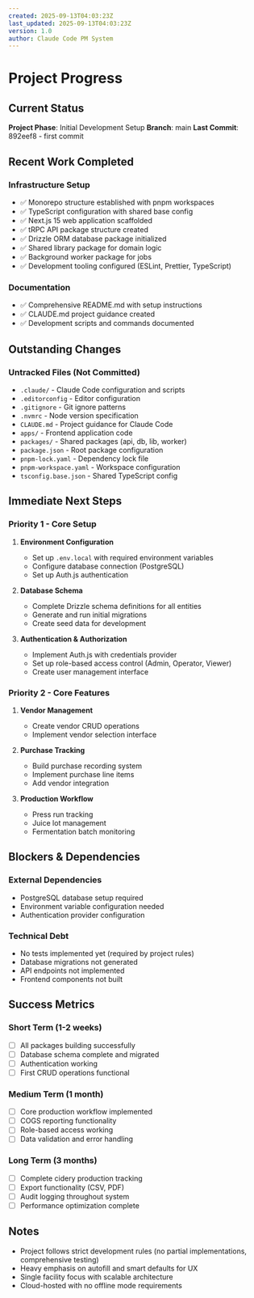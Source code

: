 ```yaml
---
created: 2025-09-13T04:03:23Z
last_updated: 2025-09-13T04:03:23Z
version: 1.0
author: Claude Code PM System
---
```


# Project Progress

## Current Status

**Project Phase**: Initial Development Setup
**Branch**: main
**Last Commit**: 892eef8 - first commit

## Recent Work Completed

### Infrastructure Setup
- ✅ Monorepo structure established with pnpm workspaces
- ✅ TypeScript configuration with shared base config
- ✅ Next.js 15 web application scaffolded
- ✅ tRPC API package structure created
- ✅ Drizzle ORM database package initialized
- ✅ Shared library package for domain logic
- ✅ Background worker package for jobs
- ✅ Development tooling configured (ESLint, Prettier, TypeScript)

### Documentation
- ✅ Comprehensive README.md with setup instructions
- ✅ CLAUDE.md project guidance created
- ✅ Development scripts and commands documented

## Outstanding Changes

### Untracked Files (Not Committed)
- `.claude/` - Claude Code configuration and scripts
- `.editorconfig` - Editor configuration
- `.gitignore` - Git ignore patterns
- `.nvmrc` - Node version specification
- `CLAUDE.md` - Project guidance for Claude Code
- `apps/` - Frontend application code
- `packages/` - Shared packages (api, db, lib, worker)
- `package.json` - Root package configuration
- `pnpm-lock.yaml` - Dependency lock file
- `pnpm-workspace.yaml` - Workspace configuration
- `tsconfig.base.json` - Shared TypeScript config

## Immediate Next Steps

### Priority 1 - Core Setup
1. **Environment Configuration**
   - Set up `.env.local` with required environment variables
   - Configure database connection (PostgreSQL)
   - Set up Auth.js authentication

2. **Database Schema**
   - Complete Drizzle schema definitions for all entities
   - Generate and run initial migrations
   - Create seed data for development

3. **Authentication & Authorization**
   - Implement Auth.js with credentials provider
   - Set up role-based access control (Admin, Operator, Viewer)
   - Create user management interface

### Priority 2 - Core Features
1. **Vendor Management**
   - Create vendor CRUD operations
   - Implement vendor selection interface

2. **Purchase Tracking**
   - Build purchase recording system
   - Implement purchase line items
   - Add vendor integration

3. **Production Workflow**
   - Press run tracking
   - Juice lot management
   - Fermentation batch monitoring

## Blockers & Dependencies

### External Dependencies
- PostgreSQL database setup required
- Environment variable configuration needed
- Authentication provider configuration

### Technical Debt
- No tests implemented yet (required by project rules)
- Database migrations not generated
- API endpoints not implemented
- Frontend components not built

## Success Metrics

### Short Term (1-2 weeks)
- [ ] All packages building successfully
- [ ] Database schema complete and migrated
- [ ] Authentication working
- [ ] First CRUD operations functional

### Medium Term (1 month)
- [ ] Core production workflow implemented
- [ ] COGS reporting functionality
- [ ] Role-based access working
- [ ] Data validation and error handling

### Long Term (3 months)
- [ ] Complete cidery production tracking
- [ ] Export functionality (CSV, PDF)
- [ ] Audit logging throughout system
- [ ] Performance optimization complete

## Notes

- Project follows strict development rules (no partial implementations, comprehensive testing)
- Heavy emphasis on autofill and smart defaults for UX
- Single facility focus with scalable architecture
- Cloud-hosted with no offline mode requirements